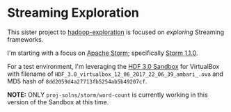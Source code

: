 # Streaming Exploration

This sister project to [hadoop-exploration](https://github.com/lestermartin/hadoop-exploration "hadoop-exploration") is focused on *exploring* Streaming frameworks.

I'm starting with a focus on [Apache Storm](http://storm.apache.org "Storm"); specifically [Storm 1.1.0](http://storm.apache.org/releases/1.1.0/index.html "Storm 1.1.0").

For a test environment, I'm leveraging the [HDF 3.0 Sandbox](https://hortonworks.com/downloads/#sandbox "HDF Sandbox") for VirtualBox with filename of `HDF_3.0_virtualbox_12_06_2017_22_06_39_ambari_.ova` and MD5 hash of `8dd2059d4a27713fb5254ab5b49207cf`.

__NOTE:__ ONLY `proj-solns/storm/word-count` is currently working in this version of the Sandbox at this time.